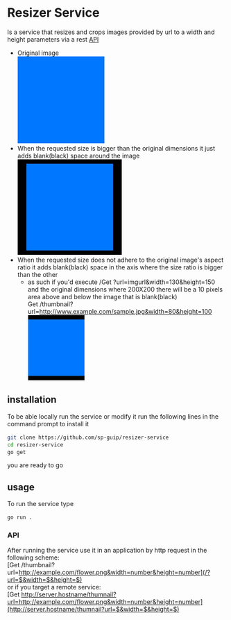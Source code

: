 # Resizer Service
Is a service that resizes and crops images provided by url to a width and height parameters via a rest [API](#API)
* Original image \
    ![OriginalImage](og_square.png "OG image")
* When the requested size is bigger than the original dimensions it just adds blank(black) space around the image \
    ![OriginalImage](square_enlarged.jpg "OG image")
* When the requested size does not adhere to the original image's aspect ratio it adds blank(black) space in the axis where the size ratio is bigger than the other
    * as such if you'd execute /Get ?url=imgurl&width=130&height=150 \
    and the original dimensions where 200X200 there will be a 10 pixels area above and below the image that is blank(black) \
    Get /thumbnail?url=http://www.example.com/sample.jpg&width=80&height=100 \
    ![croppedImage](cropped_square.jpg "CroppedImage")


## installation
To be able locally run the service or modify it run the following lines in the command prompt to install it
```bash
git clone https://github.com/sp-guip/resizer-service
cd resizer-service
go get
```
you are ready to go 

## usage
To run the service type
```bash
go run .
```
### API
After running the service use it in an application by http request in the following scheme: \
[Get /thumbnail?url=http://example.com/flower.png&width=number&height=number](/?url=$&width=$&height=$) \
or if you target a remote service: \
[Get http://server.hostname/thumnail?url=http://example.com/flower.png&width=number&height=number](http://server.hostname/thumnail?url=$&width=$&height=$)
